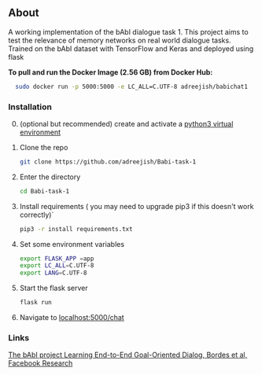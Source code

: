 <!-- ABOUT-->
## About 

A working implementation of the bAbI dialogue task 1. This project aims to test the relevance of memory networks on real world dialogue tasks. Trained on the bAbI dataset with TensorFlow and Keras and deployed using flask

**To pull and run the Docker Image (2.56 GB) from Docker Hub:**


 ```sh
   sudo docker run -p 5000:5000 -e LC_ALL=C.UTF-8 adreejish/babichat1
   ```


### Installation 

0. (optional but recommended) create and activate a <a href= "https://docs.python.org/3/tutorial/venv.html"> python3 virtual environment </a>

1. Clone the repo
   ```sh
   git clone https://github.com/adreejish/Babi-task-1
   ```
3. Enter the directory
   ```sh
   cd Babi-task-1
   ```
4. Install requirements ( you may need to upgrade pip3 if this doesn't work correctly)`
   ```sh
   pip3 -r install requirements.txt
   ```
5. Set some environment variables
   ```sh
   export FLASK_APP =app
   export LC_ALL=C.UTF-8
   export LANG=C.UTF-8
   ```
6. Start the flask server
   ```sh
   flask run
   ```
7. Navigate to <a href="http://127.0.0.1:5000/chat">localhost:5000/chat </a>

### Links 

<a href ="https://research.fb.com/downloads/babi/"> The bAbI project </a>
<a href ="https://research.fb.com/wp-content/uploads/2017/04/learning-end-to-end.pdf"> Learning End-to-End Goal-Oriented Dialog, Bordes et al, Facebook Research </a>
